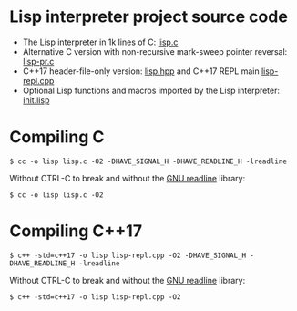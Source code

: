 # Lisp interpreter project source code

- The Lisp interpreter in 1k lines of C: [lisp.c](lisp.c)
- Alternative C version with non-recursive mark-sweep pointer reversal: [lisp-pr.c](lisp-pr.c)
- C++17 header-file-only version: [lisp.hpp](lisp.hpp) and C++17 REPL main [lisp-repl.cpp](lisp-repl.cpp)
- Optional Lisp functions and macros imported by the Lisp interpreter: [init.lisp](init.lisp)

# Compiling C

    $ cc -o lisp lisp.c -O2 -DHAVE_SIGNAL_H -DHAVE_READLINE_H -lreadline

Without CTRL-C to break and without the [GNU readline](https://en.wikipedia.org/wiki/GNU_Readline) library:

    $ cc -o lisp lisp.c -O2

# Compiling C++17

    $ c++ -std=c++17 -o lisp lisp-repl.cpp -O2 -DHAVE_SIGNAL_H -DHAVE_READLINE_H -lreadline

Without CTRL-C to break and without the [GNU readline](https://en.wikipedia.org/wiki/GNU_Readline) library:

    $ c++ -std=c++17 -o lisp lisp-repl.cpp -O2
